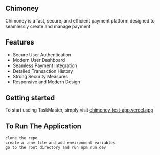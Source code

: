 ## Chimoney

Chimoney is a fast, secure, and efficient payment platform designed to seamlessly create and manage payment 

## Features
- Secure User Authentication
- Modern User Dashboard
- Seamless Payment Integration
- Detailed Transaction History
- Strong Security Measures
- Responsive and Modern Design

## Getting started
To start useing TaskMaster, simply visit [chimoney-test-app.vercel.app](https://chimoney-test-app.vercel.app)

## To Run The Application

```bash
clone the repo
create a .env file and add environment variables
go to the root directory and run npm run dev
```

